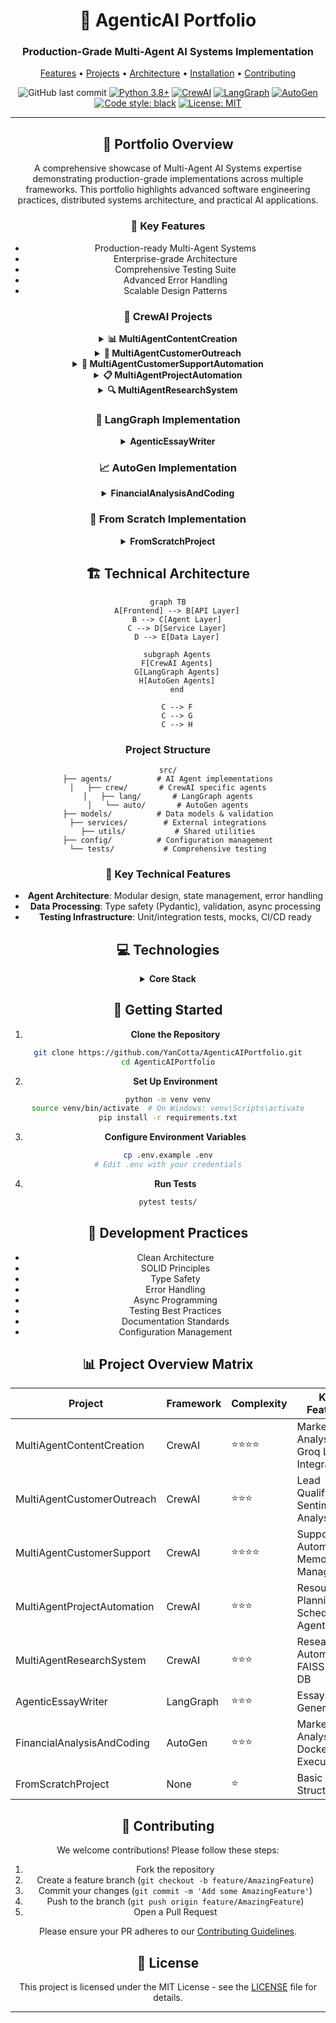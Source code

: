 <div align="center">

# 🤖 AgenticAI Portfolio

### Production-Grade Multi-Agent AI Systems Implementation

[Features](#features) • [Projects](#projects) • [Architecture](#architecture) • [Installation](#installation) • [Contributing](#contributing)

![GitHub last commit](https://img.shields.io/github/last-commit/YanCotta/AgenticAIPortfolio?style=flat-square)
[![Python 3.8+](https://img.shields.io/badge/python-3.8+-blue.svg?style=flat-square&logo=python&logoColor=white)](https://www.python.org/downloads/)
[![CrewAI](https://img.shields.io/badge/CrewAI-0.28.8-orange?style=flat-square&logo=robot&logoColor=white)](https://docs.crewai.com/)
[![LangGraph](https://img.shields.io/badge/LangGraph-0.0.29-green?style=flat-square&logo=graph&logoColor=white)](https://python.langchain.com/docs/langgraph)
[![AutoGen](https://img.shields.io/badge/AutoGen-0.2.0-red?style=flat-square&logo=openai&logoColor=white)](https://microsoft.github.io/autogen/)
[![Code style: black](https://img.shields.io/badge/code%20style-black-000000.svg?style=flat-square)](https://github.com/psf/black)
[![License: MIT](https://img.shields.io/badge/License-MIT-yellow.svg?style=flat-square)](https://opensource.org/licenses/MIT)

---

## 🎯 Portfolio Overview

A comprehensive showcase of Multi-Agent AI Systems expertise demonstrating production-grade implementations across multiple frameworks. This portfolio highlights advanced software engineering practices, distributed systems architecture, and practical AI applications.

### 🔑 Key Features

- Production-ready Multi-Agent Systems
- Enterprise-grade Architecture
- Comprehensive Testing Suite
- Advanced Error Handling
- Scalable Design Patterns

### 🔄 CrewAI Projects

<details>
<summary><b>📊 MultiAgentContentCreation</b></summary>

- Financial content generation pipeline
- Market analysis automation
- Multi-agent collaboration:
  - Market News Monitor
  - Data Analyst
  - Content Creator
  - Quality Assurance
- Groq LLama 3.1 70B integration
</details>

<details>
<summary><b>🤝 MultiAgentCustomerOutreach</b></summary>

- B2B sales process automation
- Lead qualification system
- Specialized agents:
  - Sales Representative
  - Lead Sales Representative
  - Intelligent engagement strategies
- Hugging Face Transformers for sentiment analysis
</details>

<details>
<summary><b>💬 MultiAgentCustomerSupportAutomation</b></summary>

- Enterprise-grade support automation
- Documentation integration
- Core components:
  - Support Agent
  - QA Agent
  - DocumentScraper
- Conversation Memory
- User Feedback Loops
- Fallback/Escalation Options
</details>

<details>
<summary><b>📋 MultiAgentProjectAutomation</b></summary>

- Project management automation
- Resource allocation optimization
- Key agents:
  - Project Planning Agent
  - Estimation Agent
  - Resource Allocation Agent
  - Scheduler Agent with Gantt integration
</details>

<details>
<summary><b>🔍 MultiAgentResearchSystem</b></summary>

- Research automation platform
- Content generation system
- Agent structure:
  - Planning Agent
  - Writing Agent
  - Editing Agent
- FAISS-based vector database
</details>

### 📝 LangGraph Implementation

<details>
<summary><b>AgenticEssayWriter</b></summary>

- Advanced essay generation system
- Multi-step reasoning pipeline
- Components:
  - Planning Agent
  - Research Agent
  - Writing Agent
  - Critique Agent
</details>

### 📈 AutoGen Implementation

<details>
<summary><b>FinancialAnalysisAndCoding</b></summary>

- Automated financial analysis
- Stock market data processing
- Features:
  - Real-time data fetching
  - Automated visualization
  - Multi-agent code generation
  - Dockerized code execution
  - Plugin-based AnalysisAgent
  - Automated periodic analysis
</details>

### 🔧 From Scratch Implementation

<details>
<summary><b>FromScratchProject</b></summary>

- Basic project structure
- Placeholder implementation
- Custom agentic AI system development
</details>

## 🏗 Technical Architecture

```mermaid
graph TB
    A[Frontend] --> B[API Layer]
    B --> C[Agent Layer]
    C --> D[Service Layer]
    D --> E[Data Layer]
    
    subgraph Agents
    F[CrewAI Agents]
    G[LangGraph Agents]
    H[AutoGen Agents]
    end
    
    C --> F
    C --> G
    C --> H
```

### Project Structure
```
src/
├── agents/          # AI Agent implementations
│   ├── crew/       # CrewAI specific agents
│   ├── lang/       # LangGraph agents
│   └── auto/       # AutoGen agents
├── models/          # Data models & validation
├── services/        # External integrations
├── utils/           # Shared utilities
├── config/          # Configuration management
└── tests/           # Comprehensive testing
```

### 🔩 Key Technical Features

- **Agent Architecture**: Modular design, state management, error handling
- **Data Processing**: Type safety (Pydantic), validation, async processing
- **Testing Infrastructure**: Unit/integration tests, mocks, CI/CD ready

## 💻 Technologies

<details>
<summary><b>Core Stack</b></summary>

- **Frameworks**: CrewAI, LangGraph, AutoGen, Langchain
- **Backend**: Python 3.8+, FastAPI, Pydantic, AsyncIO
- **Data**: Pandas, NumPy, yfinance, BeautifulSoup4
- **DevTools**: pytest, mypy, black, flake8
</details>

## 🚀 Getting Started

1. **Clone the Repository**
```bash
git clone https://github.com/YanCotta/AgenticAIPortfolio.git
cd AgenticAIPortfolio
```

2. **Set Up Environment**
```bash
python -m venv venv
source venv/bin/activate  # On Windows: venv\Scripts\activate
pip install -r requirements.txt
```

3. **Configure Environment Variables**
```bash
cp .env.example .env
# Edit .env with your credentials
```

4. **Run Tests**
```bash
pytest tests/
```

## 🔬 Development Practices

- Clean Architecture
- SOLID Principles
- Type Safety
- Error Handling
- Async Programming
- Testing Best Practices
- Documentation Standards
- Configuration Management

## 📊 Project Overview Matrix

| Project | Framework | Complexity | Key Features | Use Case |
|---------|-----------|------------|--------------|-----------|
| MultiAgentContentCreation | CrewAI | ⭐⭐⭐⭐ | Market Analysis, Groq LLama Integration | Content Generation |
| MultiAgentCustomerOutreach | CrewAI | ⭐⭐⭐ | Lead Qualification, Sentiment Analysis | B2B Sales |
| MultiAgentCustomerSupport | CrewAI | ⭐⭐⭐⭐ | Support Automation, Memory Management | Customer Service |
| MultiAgentProjectAutomation | CrewAI | ⭐⭐⭐ | Resource Planning, Scheduler Agent | Project Management |
| MultiAgentResearchSystem | CrewAI | ⭐⭐⭐ | Research Automation, FAISS Vector DB | Content Creation |
| AgenticEssayWriter | LangGraph | ⭐⭐⭐ | Essay Generation | Content Creation |
| FinancialAnalysisAndCoding | AutoGen | ⭐⭐⭐ | Market Analysis, Dockerized Execution | Financial Services |
| FromScratchProject | None | ⭐ | Basic Structure | Custom Development |

## 🤝 Contributing

We welcome contributions! Please follow these steps:

1. Fork the repository
2. Create a feature branch (`git checkout -b feature/AmazingFeature`)
3. Commit your changes (`git commit -m 'Add some AmazingFeature'`)
4. Push to the branch (`git push origin feature/AmazingFeature`)
5. Open a Pull Request

Please ensure your PR adheres to our [Contributing Guidelines](CONTRIBUTING.md).

## 📝 License

This project is licensed under the MIT License - see the [LICENSE](LICENSE) file for details.

---

<div align="center">
